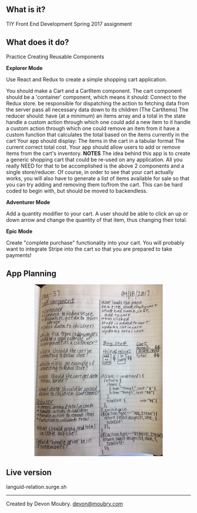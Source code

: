 What is it?
-----------

TIY Front End Development Spring 2017 assignment

What does it do?
----------------

Practice Creating Reusable Components

**Explorer Mode**

Use React and Redux to create a simple shopping cart application.

You should make a Cart and a CartItem component.
The cart component should be a 'container' component, which means it should:
Connect to the Redux store.
be responsible for dispatching the action to fetching data from the server
pass all necessary data down to its children (The CartItems)
The reducer should:
have (at a minimum) an items array and a total in the state
handle a custom action through which one could add a new item to it
handle a custom action through which one could remove an item from it
have a custom function that calculates the total based on the items currently in the cart
Your app should display:
The items in the cart in a tabular format
The current correct total cost.
Your app should allow users to add or remove items from the cart's inventory.
**NOTES**
The idea behind this app is to create a generic shopping cart that could be re-used on any application. All you really NEED for that to be accomplished is the above 2 components and a single store/reducer. Of course, in order to see that your cart actually works, you will also have to generate a list of items available for sale so that you can try adding and removing them to/from the cart. This can be hard coded to begin with, but should be moved to backendless.

**Adventurer Mode**

Add a quantity modifier to your cart. A user should be able to click an up or down arrow and change the quantity of that item, thus changing their total.

**Epic Mode**

Create "complete purchase" functionality into your cart. You will probably want to integrate Stripe into the cart so that you are prepared to take payments!

App Planning
------------

<p align="center">
  <img src="app/images/IMG_3528.JPG" width="350" />
</p>

Live version
------------

languid-relation.surge.sh

--------------------------------------------------------------------------------
Created by Devon Moubry.
devon@moubry.com
